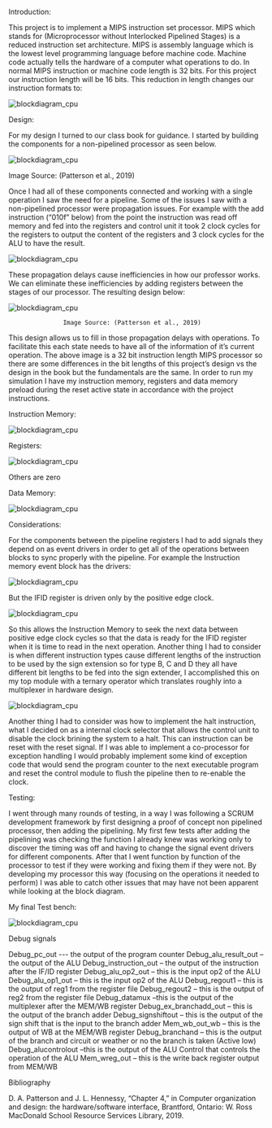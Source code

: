 Introduction: 

This project is to implement a MIPS instruction set processor. MIPS which stands for (Microprocessor without Interlocked Pipelined Stages) is a reduced instruction set architecture. 
MIPS is assembly language which is the lowest level programming language before machine code. Machine code actually tells the hardware of a computer what operations to do. 
In normal MIPS instruction or machine code length is 32 bits. For this project our instruction length will be 16 bits. This reduction in length changes our instruction formats to:
 
![blockdiagram_cpu](https://github.com/TheProgrammingWizzard/CpE142_MIPS_pipelined/blob/master/imgs/1.png)


Design:

For my design I turned to our class book for guidance. I started by building the components for a non-pipelined processor as seen below.
 
 ![blockdiagram_cpu](https://github.com/TheProgrammingWizzard/CpE142_MIPS_pipelined/blob/master/imgs/2.png)
 
Image Source: (Patterson et al., 2019)

Once I had all of these components connected and working with a single operation I saw the need for a pipeline. Some of the issues I saw with a non-pipelined processor were propagation issues. 
For example with the add instruction (“010f” below) from the point the instruction was read off memory and fed into the registers and control unit it took 2 clock cycles for the registers to output the content of the registers and 3 clock cycles for the ALU to have the result.

![blockdiagram_cpu](https://github.com/TheProgrammingWizzard/CpE142_MIPS_pipelined/blob/master/imgs/3.png) 

 These propagation delays cause inefficiencies in how our professor works. We can eliminate these inefficiencies by adding registers between the stages of our processor. The resulting design below: 

 ![blockdiagram_cpu](https://github.com/TheProgrammingWizzard/CpE142_MIPS_pipelined/blob/master/imgs/4.png)
                   
				   Image Source: (Patterson et al., 2019)
				   
 This design allows us to fill in those propagation delays with operations. To facilitate this each state needs to have all of the information of it’s current operation. The above image is a 32 bit instruction length MIPS processor so there are some differences in the bit lengths of this project’s design vs the design in the book but the fundamentals are the same. 
In order to run my simulation I have my instruction memory, registers and data memory preload during the reset active state in accordance with the project instructions.




Instruction Memory: 
 
![blockdiagram_cpu](https://github.com/TheProgrammingWizzard/CpE142_MIPS_pipelined/blob/master/imgs/5.png)

Registers:

 ![blockdiagram_cpu](https://github.com/TheProgrammingWizzard/CpE142_MIPS_pipelined/blob/master/imgs/6.png)
 
Others are zero

Data Memory:

 ![blockdiagram_cpu](https://github.com/TheProgrammingWizzard/CpE142_MIPS_pipelined/blob/master/imgs/7.png)

Considerations:

For the components between the pipeline registers I had to add signals they depend on as event drivers in order to get all of the operations between blocks to sync properly with the pipeline. 
For example the Instruction memory event block has the drivers:

 ![blockdiagram_cpu](https://github.com/TheProgrammingWizzard/CpE142_MIPS_pipelined/blob/master/imgs/8.png)
 
But the IFID register is driven only by the positive edge clock. 

 ![blockdiagram_cpu](https://github.com/TheProgrammingWizzard/CpE142_MIPS_pipelined/blob/master/imgs/9.png)
 
So this allows the Instruction Memory to seek the next data between positive edge clock cycles so that the data is ready for the IFID register when it is time to read in the next operation. 
Another thing I had to consider is when different instruction types cause different lengths of the instruction to be used by the sign extension so for type B, C and D they all have different bit lengths to be fed into the sign extender, 
I accomplished this on my top module with a ternary operator which translates roughly into a multiplexer in hardware design.

 ![blockdiagram_cpu](https://github.com/TheProgrammingWizzard/CpE142_MIPS_pipelined/blob/master/imgs/10.png)
 
Another thing I had to consider was how to implement the halt instruction, what I decided on as a internal clock selector that allows the control unit to disable the clock brining the system to a halt. This can instruction can be reset with the reset signal. If I was able to implement a co-processor for exception handling I would probably implement some kind of exception code that would send the program counter to the next executable program and reset the control module to flush the pipeline then to re-enable the clock. 







Testing:

I went through many rounds of testing, in a way I was following a SCRUM development framework by first designing a proof of concept non pipelined processor, then adding the pipelining. My first few tests after adding the pipelining was checking the function I already knew was working only to discover the timing was off and having to change the signal event drivers for different components. After that I went function by function of the processor to test if they were working and fixing them if they were not. By developing my processor this way (focusing on the operations it needed to perform) I was able to catch other issues that may have not been apparent while looking at the block diagram. 







 
My final Test bench:

 ![blockdiagram_cpu](https://github.com/TheProgrammingWizzard/CpE142_MIPS_pipelined/blob/master/imgs/12.png)
 
Debug signals 

Debug_pc_out --- the output of the program counter
Debug_alu_result_out – the output of the ALU
Debug_instruction_out – the output of the instruction after the IF/ID register
Debug_alu_op2_out – this is the input op2 of the ALU
Debug_alu_op1_out – this is the input op2 of the ALU
Debug_regout1 – this is the output of reg1 from the register file
Debug_regout2 – this is the output of reg2 from the register file
Debug_datamux –this is the output of the multiplexer after the MEM/WB register
Debug_ex_branchadd_out – this is the output of the branch adder
Debug_signshiftout – this is the output of the sign shift that is the input to the branch adder 
Mem_wb_out_wb – this is the output of WB at the MEM/WB register
Debug_branchand – this is the output of the branch and circuit or weather or no the branch is taken (Active low)
Debug_alucontrolout –this is the output of the ALU Control that controls the operation of the ALU
Mem_wreg_out – this is the write back register output from MEM/WB

Bibliography

D. A. Patterson and J. L. Hennessy, “Chapter 4,” in Computer organization and design: the hardware/software interface, Brantford, Ontario: W. Ross MacDonald School Resource Services Library, 2019.

